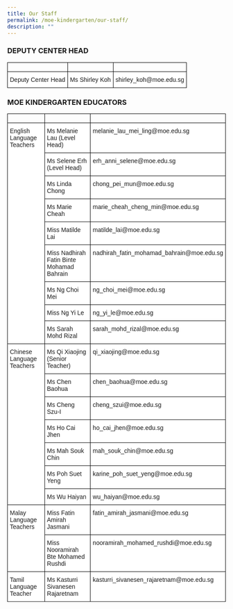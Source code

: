 ```yaml
---
title: Our Staff
permalink: /moe-kindergarten/our-staff/
description: ""
---
```

### DEPUTY CENTER HEAD

<style type="text/css">
.tg  {border-collapse:collapse;border-spacing:0;}
.tg td{border-color:black;border-style:solid;border-width:1px;font-family:Arial, sans-serif;font-size:14px;
  overflow:hidden;padding:10px 5px;word-break:normal;}
.tg th{border-color:black;border-style:solid;border-width:1px;font-family:Arial, sans-serif;font-size:14px;
  font-weight:normal;overflow:hidden;padding:10px 5px;word-break:normal;}
.tg .tg-ktyi{background-color:#FFF;text-align:left;vertical-align:top}
</style>
<table class="tg">
<thead>
  <tr>
		<td></td>
		<td></td>
		<td></td>
	</tr>
	<tr>
    <td class="tg-ktyi">Deputy Center Head</td>
    <td class="tg-ktyi">Ms Shirley Koh</td>
    <td class="tg-ktyi">shirley_koh@moe.edu.sg</td>
  </tr>
</thead>
</table>

### MOE KINDERGARTEN EDUCATORS

<style type="text/css">
.tg  {border-collapse:collapse;border-spacing:0;}
.tg td{border-color:black;border-style:solid;border-width:1px;font-family:Arial, sans-serif;font-size:14px;
  overflow:hidden;padding:10px 5px;word-break:normal;}
.tg th{border-color:black;border-style:solid;border-width:1px;font-family:Arial, sans-serif;font-size:14px;
  font-weight:normal;overflow:hidden;padding:10px 5px;word-break:normal;}
.tg .tg-ktyi{background-color:#FFF;text-align:left;vertical-align:top}
</style>
<table class="tg">
<thead>
    <tr>
		<td></td>
		<td></td>
		<td></td>
	</tr>
	<tr>
    <th class="tg-ktyi" rowspan="9">English Language Teachers</th>
    <th class="tg-ktyi">Ms Melanie Lau (Level Head)</th>
    <th class="tg-ktyi">melanie_lau_mei_ling@moe.edu.sg</th>
  </tr>
  <tr>
    <th class="tg-ktyi">Ms Selene Erh (Level Head)</th>
    <th class="tg-ktyi">erh_anni_selene@moe.edu.sg</th>
  </tr>
  <tr>
    <th class="tg-ktyi">Ms Linda Chong</th>
    <th class="tg-ktyi">chong_pei_mun@moe.edu.sg</th>
  </tr>
  <tr>
    <th class="tg-ktyi">Ms Marie Cheah</th>
    <th class="tg-ktyi">marie_cheah_cheng_min@moe.edu.sg</th>
  </tr>
  <tr>
    <th class="tg-ktyi">Miss Matilde Lai</th>
    <th class="tg-ktyi">matilde_lai@moe.edu.sg</th>
  </tr>
  <tr>
    <th class="tg-ktyi">Miss Nadhirah Fatin Binte Mohamad Bahrain</th>
    <th class="tg-ktyi">nadhirah_fatin_mohamad_bahrain@moe.edu.sg</th>
  </tr>
  <tr>
    <th class="tg-ktyi">Ms Ng Choi Mei</th>
    <th class="tg-ktyi">ng_choi_mei@moe.edu.sg</th>
  </tr>
  <tr>
    <th class="tg-ktyi">Miss Ng Yi Le</th>
    <th class="tg-ktyi">ng_yi_le@moe.edu.sg</th>
  </tr>
  <tr>
    <th class="tg-ktyi">Ms Sarah Mohd Rizal</th>
    <th class="tg-ktyi">sarah_mohd_rizal@moe.edu.sg</th>
  </tr>
</thead>
<tbody>
  <tr>
    <td class="tg-ktyi" rowspan="7">Chinese Language Teachers</td>
    <td class="tg-ktyi">Ms Qi Xiaojing (Senior Teacher)</td>
    <td class="tg-ktyi">qi_xiaojing@moe.edu.sg</td>
  </tr>
  <tr>
    <td class="tg-ktyi">Ms Chen Baohua</td>
    <td class="tg-ktyi">chen_baohua@moe.edu.sg</td>
  </tr>
  <tr>
    <td class="tg-ktyi">Ms Cheng Szu-I</td>
    <td class="tg-ktyi">cheng_szui@moe.edu.sg</td>
  </tr>
  <tr>
    <td class="tg-ktyi">Ms Ho Cai Jhen</td>
    <td class="tg-ktyi">ho_cai_jhen@moe.edu.sg</td>
  </tr>
  <tr>
    <td class="tg-ktyi">Ms Mah Souk Chin</td>
    <td class="tg-ktyi">mah_souk_chin@moe.edu.sg</td>
  </tr>
  <tr>
    <td class="tg-ktyi">Ms Poh Suet Yeng</td>
    <td class="tg-ktyi">karine_poh_suet_yeng@moe.edu.sg</td>
  </tr>
  <tr>
    <td class="tg-ktyi">Ms Wu Haiyan</td>
    <td class="tg-ktyi">wu_haiyan@moe.edu.sg</td>
  </tr>
  <tr>
    <td class="tg-ktyi" rowspan="2">Malay Language Teachers</td>
    <td class="tg-ktyi">Miss Fatin Amirah Jasmani</td>
    <td class="tg-ktyi">fatin_amirah_jasmani@moe.edu.sg</td>
  </tr>
  <tr>
    <td class="tg-ktyi">Miss Nooramirah Bte Mohamed Rushdi</td>
    <td class="tg-ktyi">nooramirah_mohamed_rushdi@moe.edu.sg</td>
  </tr>
  <tr>
    <td class="tg-ktyi">Tamil Language Teacher</td>
    <td class="tg-ktyi">Ms Kasturri Sivanesen Rajaretnam</td>
    <td class="tg-ktyi">kasturri_sivanesen_rajaretnam@moe.edu.sg</td>
  </tr>
	<tr>
	</tr>
</tbody>
</table>